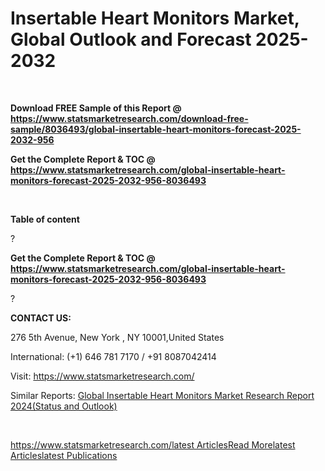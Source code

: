<h1>Insertable Heart Monitors Market, Global Outlook and Forecast 2025-2032</h1><br/><p><strong>Download FREE Sample of this Report @ <a href="https://www.statsmarketresearch.com/download-free-sample/8036493/global-insertable-heart-monitors-forecast-2025-2032-956">https://www.statsmarketresearch.com/download-free-sample/8036493/global-insertable-heart-monitors-forecast-2025-2032-956</a></strong></p>
 
 
 
 <div><b>Get the Complete Report & TOC @ <a href="https://www.statsmarketresearch.com/global-insertable-heart-monitors-forecast-2025-2032-956-8036493">https://www.statsmarketresearch.com/global-insertable-heart-monitors-forecast-2025-2032-956-8036493</a></b></div>
 
 
 
 <p><br />
 
 <b>Table of content</b></p>
 
 
 
 <p>? </p>
 
 
 
 <div><b>Get the Complete Report & TOC @ <a href="https://www.statsmarketresearch.com/global-insertable-heart-monitors-forecast-2025-2032-956-8036493">https://www.statsmarketresearch.com/global-insertable-heart-monitors-forecast-2025-2032-956-8036493</a></b></div>
 
 
 
 <p>? </p>
 
 
 
 <p><b>CONTACT US:</b><br />
 
 276 5th Avenue, New York , NY 10001,United States<br />
 
 International: (+1) 646 781 7170 / +91 8087042414<br />
 
 Visit: <a href="https://www.statsmarketresearch.com/">https://www.statsmarketresearch.com/</a><br />
 
 Similar Reports: <a href="https://www.statsmarketresearch.com/global-insertable-heart-monitors-forecast-2025-2032-956-8036493">Global Insertable Heart Monitors Market Research Report 2024(Status and Outlook)</a><br />
 
 <br />
 
 <a href="https://gyeongbokgung.com">https://www.statsmarketresearch.com/</a><a href="https://hallyeomaritime.com">latest Articles</a><a href="https://jingwansa.com">Read More</a><a href="https://nguoiviet.jp/">latest Articles</a><a href="https://www.intelmarketresearch.com/">latest Publications</a></p>